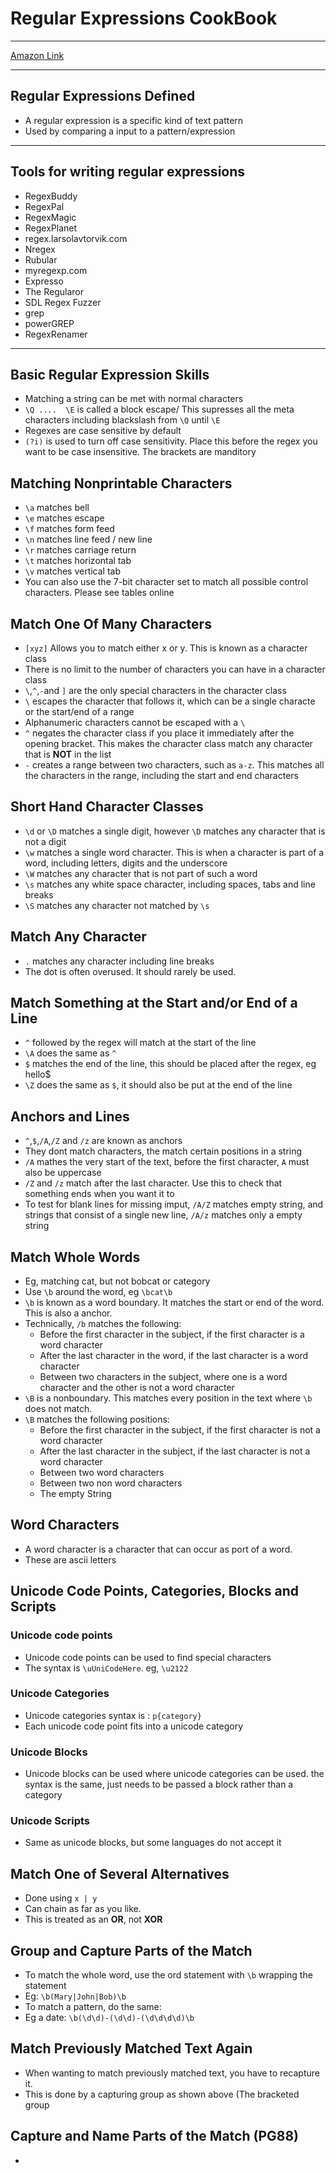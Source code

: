# Regular Expressions CookBook

---------
[Amazon Link](https://www.amazon.co.uk/Regular-Expressions-Cookbook-Jan-Goyvaerts-ebook/dp/B008Y4OP1O/ref=sr_1_1?ie=UTF8&qid=1494148633&sr=8-1&keywords=regular+expressions+cookbook)

-----

## Regular Expressions Defined

* A regular expression is a specific kind of text pattern
* Used by comparing a input to a pattern/expression

-----

## Tools for writing regular expressions

* RegexBuddy
* RegexPal
* RegexMagic
* RegexPlanet
* regex.larsolavtorvik.com
* Nregex
* Rubular
* myregexp.com
* Expresso
* The Regularor
* SDL Regex Fuzzer
* grep
* powerGREP
* RegexRenamer

--------

## Basic Regular Expression Skills

* Matching a string can be met with normal characters
* `\Q ....  \E` is called a block escape/ This supresses all the meta characters including blackslash from `\Q` until `\E`
* Regexes are case sensitive by default
* `(?i)` is used to turn off case sensitivity. Place this before the regex you want to be case insensitive. The brackets are manditory

## Matching Nonprintable Characters

* `\a` matches bell
* `\e` matches escape
* `\f` matches form feed
* `\n` matches line feed / new line
* `\r` matches carriage return
* `\t` matches horizontal tab
* `\v` matches vertical tab
* You can also use the 7-bit character set to match all possible control characters. Please see tables online

## Match One Of Many Characters

* `[xyz]` Allows you to match either x or y. This is known as a character class
* There is no limit to the number of characters you can have in a character class
* `\`,`^`,`-`and `]` are the only special characters in the character class
* `\` escapes the character that follows it, which can be a single characte or the start/end of a range
* Alphanumeric characters cannot be escaped with a `\`
* `^` negates the character class if you place it immediately after the opening bracket. This makes the character class match any character that is **NOT** in the list
* `-` creates a range between two characters, such as `a-z`. This matches all the characters in the range, including the start and end characters

## Short Hand Character Classes

* `\d` or `\D` matches a single digit, however `\D` matches any character that is not a digit
* `\w` matches a single word character. This is when a character is part of a word, including letters, digits and the underscore
* `\W` matches any character that is not part of such a word
* `\s` matches any white space character, including spaces, tabs and line breaks
* `\S` matches any character not matched by `\s`

## Match Any Character

* `.` matches any character including line breaks
* The dot is often overused. It should rarely be used.

## Match Something at the Start and/or End of a Line

* `^` followed by the regex will match at the start of the line
* `\A` does the same as `^`
* `$` matches the end of the line, this should be placed after the regex, eg hello$
* `\Z` does the same as `$`, it should also be put at the end of the line

## Anchors and Lines

* `^`,`$`,`/A`,`/Z` and `/z` are known as anchors
* They dont match characters, the match certain positions in a string
* `/A` mathes the very start of the text, before the first character, `A` must also be uppercase
* `/Z` and `/z` match after the last character. Use this to check that something ends when you want it to
* To test for blank lines for missing imput, `/A/Z` matches empty string, and strings that consist of a single new line, `/A/z` matches only a empty string

## Match Whole Words

* Eg, matching cat, but not bobcat or category
* Use `\b` around the word, eg `\bcat\b`
* `\b` is known as a word boundary. It matches the start or end of the word. This is also a anchor.
* Technically, `/b` matches the following:
	* Before the first character in the subject, if the first character is a word character
	* After the last character in the word, if the last character is a word character
	* Between two characters in the subject, where one is a word character and the other is not a word character
* `\B` is a nonboundary. This matches every position in the text where `\b` does not match.
* `\B` matches the following positions:
	* Before the first character in the subject, if the first character is not a word character
	* After the last character in the subject, if the last character is not a word character
	* Between two word characters
	* Between two non word characters
	* The empty String

## Word Characters

* A word character is a character that can occur as port of a word.
* These are ascii letters

## Unicode Code Points, Categories, Blocks and Scripts

### Unicode code points

* Unicode code points can be used to find special characters
* The syntax is `\uUniCodeHere`. eg, `\u2122`

### Unicode Categories

* Unicode categories syntax is : `p{category}`
* Each unicode code point fits into a unicode category

### Unicode Blocks

* Unicode blocks can be used where unicode categories can be used. the syntax is the same, just needs to be passed a block rather than a category



### Unicode Scripts

* Same as unicode blocks, but some languages do not accept it

## Match One of Several Alternatives

* Done using `x | y`
* Can chain as far as you like.
* This is treated as an **OR**, not **XOR**

## Group and Capture Parts of the Match

* To match the whole word, use the ord statement with `\b` wrapping the statement
* Eg: `\b(Mary|John|Bob)\b`
* To match a pattern, do the same:
* Eg a date: `\b(\d\d)-(\d\d)-(\d\d\d\d)\b`

## Match Previously Matched Text Again

* When wanting to match previously matched text, you have to recapture it.
* This is done by a capturing group as shown above (The bracketed group

## Capture and Name Parts of the Match (PG88)

*
